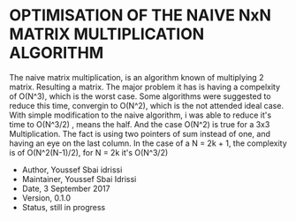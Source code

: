 # OPTIMISATION OF THE NAIVE NxN MATRIX MULTIPLICATION ALGORITHM

The naive matrix multiplication, is an algorithm known of multiplying 2 matrix. Resulting a matrix. The major problem it has is having a compelxity of O(N^3), which is the worst case. 
Some algorithms were suggested to reduce this time, convergin to O(N^2), which is the not attended ideal case. With simple modification to the naive algorithm, i was able to reduce it's time to O(N^3/2) , means the half. And the case O(N^2) is true for a 3x3 Multiplication. 
The fact is using two pointers of sum instead of one, and having an eye on the last column. In the case of a N = 2k + 1, the complexity is of O(N^2(N-1)/2), for N = 2k it's O(N^3/2)


* Author,  Youssef Sbai idrissi
* Maintainer, Youssef Sbai Idrissi
* Date, 3 September 2017
* Version, 0.1.0
* Status, still in progress

